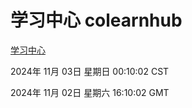 # 学习中心 colearnhub
[学习中心](http://219.139.197.74:56308/colearnhub/)

2024年 11月 03日 星期日 00:10:02 CST

2024年 11月 02日 星期六 16:10:02 GMT

